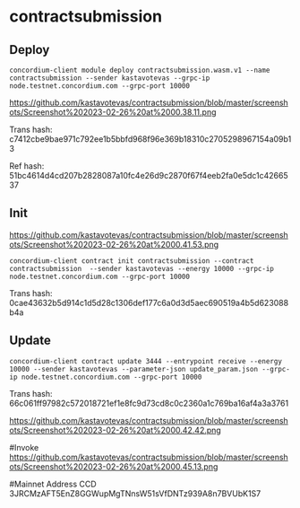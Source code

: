# contractsubmission
## Deploy
	concordium-client module deploy contractsubmission.wasm.v1 --name contractsubmission --sender kastavotevas --grpc-ip node.testnet.concordium.com --grpc-port 10000

https://github.com/kastavotevas/contractsubmission/blob/master/screenshots/Screenshot%202023-02-26%20at%2000.38.11.png

Trans hash: c7412cbe9bae971c792ee1b5bbfd968f96e369b18310c2705298967154a09b13

Ref hash: 51bc4614d4cd207b2828087a10fc4e26d9c2870f67f4eeb2fa0e5dc1c4266537

## Init
https://github.com/kastavotevas/contractsubmission/blob/master/screenshots/Screenshot%202023-02-26%20at%2000.41.53.png

	concordium-client contract init contractsubmission --contract contractsubmission  --sender kastavotevas --energy 10000 --grpc-ip node.testnet.concordium.com --grpc-port 10000

Trans hash: 0cae43632b5d914c1d5d28c1306def177c6a0d3d5aec690519a4b5d623088b4a


## Update
	concordium-client contract update 3444 --entrypoint receive --energy 10000 --sender kastavotevas --parameter-json update_param.json --grpc-ip node.testnet.concordium.com --grpc-port 10000

Trans hash: 66c061ff97982c572018721ef1e8fc9d73cd8c0c2360a1c769ba16af4a3a3761

https://github.com/kastavotevas/contractsubmission/blob/master/screenshots/Screenshot%202023-02-26%20at%2000.42.42.png

#Invoke
https://github.com/kastavotevas/contractsubmission/blob/master/screenshots/Screenshot%202023-02-26%20at%2000.45.13.png

#Mainnet Address CCD
3JRCMzAFT5EnZ8GGWupMgTNnsW51sVfDNTz939A8n7BVUbK1S7
